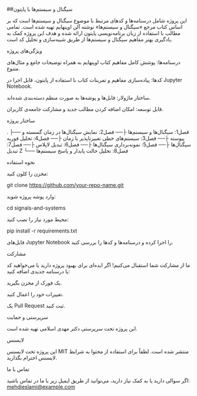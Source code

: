 ##سیگنال و سیستم‌ها با پایتون

این پروژه شامل درسنامه‌ها و کدهای مرتبط با موضوع سیگنال و سیستم‌ها است که بر اساس کتاب مرجع «سیگنال و سیستم‌ها» نوشته آلن اوپنهایم تهیه شده است. تمامی مطالب با استفاده از زبان برنامه‌نویسی پایتون ارائه شده و هدف این پروژه کمک به یادگیری بهتر مفاهیم سیگنال و سیستم‌ها از طریق شبیه‌سازی و تحلیل کد است.

ویژگی‌های پروژه

درسنامه‌ها: پوشش کامل مفاهیم کتاب اوپنهایم به همراه توضیحات جامع و مثال‌های متنوع.

کدها: پیاده‌سازی مفاهیم و تمرینات کتاب با استفاده از پایتون، قابل اجرا در Jupyter Notebook.

ساختار ماژولار: فایل‌ها و پوشه‌ها به صورت منظم دسته‌بندی شده‌اند.

قابل توسعه: امکان اضافه کردن مطالب جدید و مشارکت جامعه‌ی کاربران.

ساختار پروژه

.
├── فصل1: سیگنال‌ها و سیستم‌ها
├── فصل2: نمایش سیگنال‌ها در زمان گسسته و پیوسته
├── فصل3: سیستم‌های خطی تغییرناپذیر با زمان
├── فصل4: تحلیل فوریه سیگنال‌ها
├── فصل5: نمونه‌برداری سیگنال‌ها
├── فصل6: تبدیل لاپلاس
├── فصل7: تبدیل Z
└── فصل8: تحلیل حالت پایدار و پاسخ سیستم‌ها

نحوه استفاده

مخزن را کلون کنید:

git clone https://github.com/your-repo-name.git

وارد پوشه پروژه شوید:

cd signals-and-systems

محیط مورد نیاز را نصب کنید:

pip install -r requirements.txt

فایل‌های Jupyter Notebook را اجرا کرده و درسنامه‌ها و کدها را بررسی کنید.

مشارکت

ما از مشارکت شما استقبال می‌کنیم! اگر ایده‌ای برای بهبود پروژه دارید یا می‌خواهید کد یا درسنامه جدیدی اضافه کنید:

یک فورک از مخزن بگیرید.

تغییرات خود را اعمال کنید.

یک Pull Request ثبت کنید.

سرپرستی و حمایت

این پروژه تحت سرپرستی دکتر مهدی اسلامی تهیه شده است.

لایسنس

این پروژه تحت لایسنس MIT منتشر شده است. لطفاً برای استفاده از محتوا به شرایط لایسنس احترام بگذارید.

تماس با ما

اگر سوالی دارید یا به کمک نیاز دارید، می‌توانید از طریق ایمیل زیر با ما در تماس باشید:
mehdieslami@example.com

